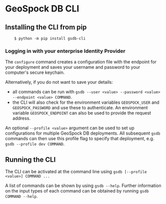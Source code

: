 # GeoSpock DB CLI

## Installing the CLI from pip
```
    $ python -m pip install gsdb-cli
```

### Logging in with your enterprise Identity Provider
The `configure` command creates a configuration file with the endpoint for your deployment and saves your username 
and password to your computer's secure keychain.

Alternatively, if you do not want to save your details: 
 - all commands can be run with `gsdb --user <value> --password <value> --endpoint <value> COMMAND`.
 - the CLI will also check for the environment variables `GEOSPOCK_USER` and `GEOSPOCK_PASSWORD` and use these to 
 authenticate. An environment variable `GEOSPOCK_ENDPOINT` can also be used to provide the request address.

An optional `--profile <value>` argument can be used to set up configurations for multiple GeoSpock DB deployments.
All subsequent `gsdb` commands can then use this profile flag to specify that deployment, e.g. 
`gsdb --profile dev COMMAND`.

## Running the CLI
The CLI can be activated at the command line using `gsdb [--profile <value>] COMMAND ... `

A list of commands can be shown by using `gsdb --help`. Further information on the input types of each command can be 
obtained by running `gsdb COMMAND --help`.
